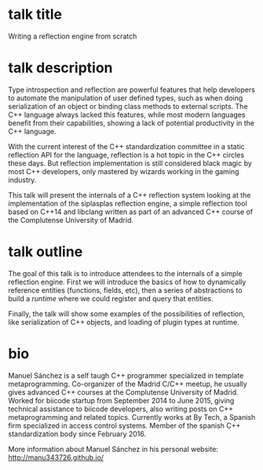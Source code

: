 # talk title

Writing a reflection engine from scratch

# talk description

Type introspection and reflection are powerful features that help
developers to automate the manipulation of user defined types, such as
when doing serialization of an object or binding class methods to external
scripts. The C++ language always lacked this features, while most modern
languages benefit from their capabilities, showing a lack of potential
productivity in the C++ language.

With the current interest of the C++ standardization committee in a static
reflection API for the language, reflection is a hot topic in the C++
circles these days. But reflection implementation is still considered
black magic by most C++ developers, only mastered by wizards working in
the gaming industry.

This talk will present the internals of a C++ reflection system looking at
the implementation of the siplasplas reflection engine, a simple
reflection tool based on C++14 and libclang written as part of an advanced
C++ course of the Complutense University of Madrid.

# talk outline

The goal of this talk is to introduce attendees to the internals of
a simple reflection engine. First we will introduce the basics of how to
dynamically reference entities (functions, fields, etc), then a series of
abstractions to build a *runtime* where we could register and query that
entities.

Finally, the talk will show some examples of the possibilities of
reflection, like serialization of C++ objects, and loading of plugin types
at runtime.

# bio

Manuel Sánchez is a self taugh C++ programmer specialized in template
metaprogramming. Co-organizer of the Madrid C/C++ meetup, he usually gives
advanced C++ courses at the Complutense University of Madrid. Worked for
biicode startup from September 2014 to June 2015, giving technical
assistance to biicode developers, also writing posts on C++
metaprogramming and related topics. Currently works at By Tech, a Spanish
firm specialized in access control systems. Member of the spanish C++
standardization body since February 2016.

More information about Manuel Sánchez in his personal website: http://manu343726.github.io/
